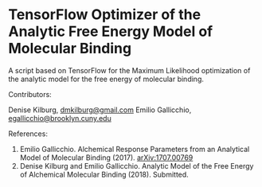 # TensorFlow Optimizer of the Analytic Free Energy Model of Molecular Binding 

A script based on TensorFlow for the Maximum Likelihood optimization of the analytic model for the free energy of molecular binding.

Contributors:

Denise Kilburg, dmkilburg@gmail.com
Emilio Gallicchio, egallicchio@brooklyn.cuny.edu

References:

1. Emilio Gallicchio. Alchemical Response Parameters from an Analytical Model of Molecular Binding (2017). [arXiv:1707.00769](arXiv:1707.00769)
2. Denise Kilburg and Emilio Gallicchio. Analytic Model of the Free Energy of Alchemical Molecular Binding (2018). Submitted.
